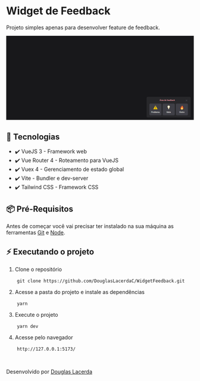# Widget de Feedback
Projeto simples apenas para desenvolver feature de feedback.

![Screenshot](./src/assets/imgs/preview.png)

## 🚀 Tecnologias
- ✔️ VueJS 3 - Framework web
- ✔️ Vue Router 4 - Roteamento para VueJS
- ✔️ Vuex 4 - Gerenciamento de estado global
- ✔️ Vite - Bundler e dev-server
- ✔️ Tailwind CSS - Framework CSS

## 📦️ Pré-Requisitos
Antes de começar você vai precisar ter instalado na sua máquina as ferramentas [Git](https://git-scm.com/) e [Node](https://nodejs.org/en/download/).

## ⚡ Executando o projeto
1. Clone o repositório
```
    git clone https://github.com/DouglasLacerdaC/WidgetFeedback.git
```
2. Acesse a pasta do projeto e instale as dependências
```
    yarn
```
3. Execute o projeto
```
    yarn dev
```
4. Acesse pelo navegador
```
    http://127.0.0.1:5173/
```

<br />

Desenvolvido por [Douglas Lacerda](https://www.linkedin.com/in/douglas-lacerda-da-conceicao/)